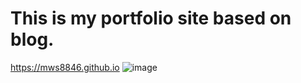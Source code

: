 # This is my portfolio site based on blog.
https://mws8846.github.io
![image](C:/gitblog/mws8846.github.io/img/analyst.jpg)
